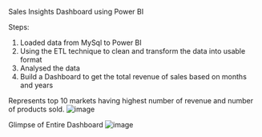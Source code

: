 Sales Insights Dashboard using Power BI

Steps:
1) Loaded data from MySql to Power BI
2) Using the ETL technique to clean and transform the data into usable format
3) Analysed the data
4) Build a Dashboard to get the total revenue of sales based on months and years

Represents top 10 markets having highest number of revenue and  number of products sold. 
![image](https://github.com/hetushiroya/Sales_Insights_DataAnalysis/assets/91026673/dde01039-8246-4d40-a059-9b1beb2f7ff3)

Glimpse of Entire Dashboard
![image](https://github.com/hetushiroya/Sales_Insights_DataAnalysis/assets/91026673/0f3614ca-47ee-4c13-82e9-671e517c42e3)
